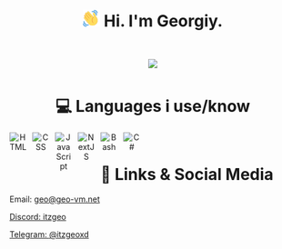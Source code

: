 <h1 align="center">
  <img src="assets/wave.gif" width="30" height="30"> Hi. I'm Georgiy.
</h1>

<h1 align="center">
  <img src="https://lanyard.cnrad.dev/api/743089935317467237">
</h1>

<h1 align="center">
  💻 Languages i use/know
</h1>

<div align="center">
<img align="left" alt="HTML" width="30px" style="padding-right:10px;" src="https://cdn.jsdelivr.net/gh/devicons/devicon/icons/html5/html5-plain.svg" />
<img align="left" alt="CSS" width="30px" style="padding-right:10px;" src="https://cdn.jsdelivr.net/gh/devicons/devicon/icons/css3/css3-plain.svg" />
<img align="left" alt="JavaScript" width="30px" style="padding-right:10px;" src="https://cdn.jsdelivr.net/gh/devicons/devicon/icons/javascript/javascript-plain.svg" />
<img align="left" alt="NextJS" width="30px" style="padding-right:10px;" src="https://cdn.jsdelivr.net/gh/devicons/devicon/icons/nextjs/nextjs-original.svg" />
<img align="left" alt="Bash" width="30px" style="padding-right:10px;" src="https://cdn.jsdelivr.net/gh/devicons/devicon/icons/bash/bash-original.svg" />
<img align="left" alt="C#" width="30px" style="padding-right:10px;" src="https://cdn.jsdelivr.net/gh/devicons/devicon/icons/c/c-original.svg" />
</div>
</br>

<h1 align="center">
  🔗 Links & Social Media
</h1>

<p>Email: <a href="mailto:geo@geo-vm.net">geo@geo-vm.net</p>
<p>Discord: itzgeo</p>
<p>Telegram: <a href="https://t.me/itzgeoxd">@itzgeoxd</p>
